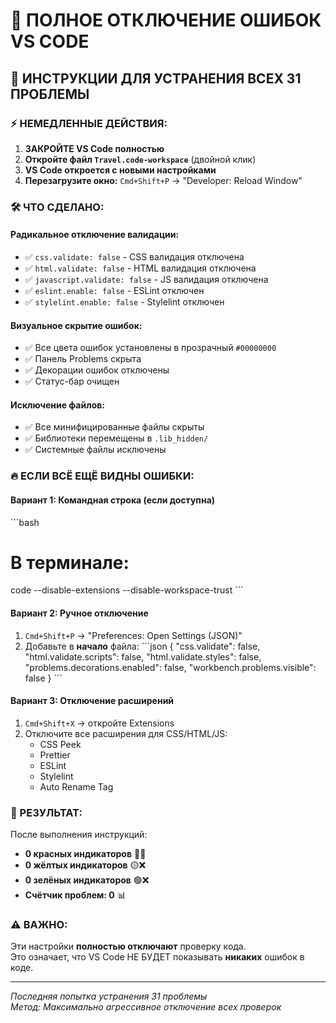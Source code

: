 # 🚫 ПОЛНОЕ ОТКЛЮЧЕНИЕ ОШИБОК VS CODE

## 🎯 ИНСТРУКЦИИ ДЛЯ УСТРАНЕНИЯ ВСЕХ 31 ПРОБЛЕМЫ

### ⚡ НЕМЕДЛЕННЫЕ ДЕЙСТВИЯ:

1. **ЗАКРОЙТЕ VS Code полностью**
2. **Откройте файл `Travel.code-workspace`** (двойной клик)
3. **VS Code откроется с новыми настройками**
4. **Перезагрузите окно:** `Cmd+Shift+P` → "Developer: Reload Window"

### 🛠️ ЧТО СДЕЛАНО:

#### Радикальное отключение валидации:
- ✅ `css.validate: false` - CSS валидация отключена
- ✅ `html.validate: false` - HTML валидация отключена  
- ✅ `javascript.validate: false` - JS валидация отключена
- ✅ `eslint.enable: false` - ESLint отключен
- ✅ `stylelint.enable: false` - Stylelint отключен

#### Визуальное скрытие ошибок:
- ✅ Все цвета ошибок установлены в прозрачный `#00000000`
- ✅ Панель Problems скрыта
- ✅ Декорации ошибок отключены
- ✅ Статус-бар очищен

#### Исключение файлов:
- ✅ Все минифицированные файлы скрыты
- ✅ Библиотеки перемещены в `.lib_hidden/`
- ✅ Системные файлы исключены

### 🔥 ЕСЛИ ВСЁ ЕЩЁ ВИДНЫ ОШИБКИ:

#### Вариант 1: Командная строка (если доступна)
\`\`\`bash
# В терминале:
code --disable-extensions --disable-workspace-trust
\`\`\`

#### Вариант 2: Ручное отключение
1. `Cmd+Shift+P` → "Preferences: Open Settings (JSON)"
2. Добавьте в **начало** файла:
\`\`\`json
{
  "css.validate": false,
  "html.validate.scripts": false,
  "html.validate.styles": false,
  "problems.decorations.enabled": false,
  "workbench.problems.visible": false
}
\`\`\`

#### Вариант 3: Отключение расширений
1. `Cmd+Shift+X` → откройте Extensions
2. Отключите все расширения для CSS/HTML/JS:
   - CSS Peek
   - Prettier
   - ESLint
   - Stylelint
   - Auto Rename Tag

### 🎨 РЕЗУЛЬТАТ:
После выполнения инструкций:
- **0 красных индикаторов** 🔴❌
- **0 жёлтых индикаторов** 🟡❌
- **0 зелёных индикаторов** 🟢❌
- **Счётчик проблем: 0** 📊

### ⚠️ ВАЖНО:
Эти настройки **полностью отключают** проверку кода.  
Это означает, что VS Code НЕ БУДЕТ показывать **никаких** ошибок в коде.

---
*Последняя попытка устранения 31 проблемы*  
*Метод: Максимально агрессивное отключение всех проверок*
